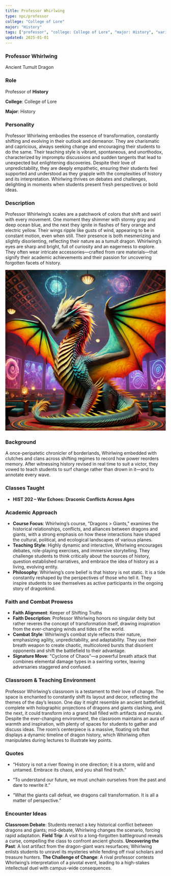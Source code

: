 ```yaml
---
title: Professor Whirlwing
type: npc/professor
college: "College of Lore"
major: "History"
tags: ["professor", "college: College of Lore", "major: History", "variant:tumult"]
updated: 2025-01-01
---
```


### Professor Whirlwing

Ancient Tumult Dragon

### Role

Professor of **History**

**College**: College of Lore

**Major**: History

### Personality

Professor Whirlwing embodies the essence of transformation, constantly shifting and evolving in their outlook and demeanor. They are charismatic and capricious, always seeking change and encouraging their students to do the same. Their teaching style is vibrant, spontaneous, and unorthodox, characterized by impromptu discussions and sudden tangents that lead to unexpected but enlightening discoveries. Despite their love of unpredictability, they are deeply empathetic, ensuring their students feel supported and understood as they grapple with the complexities of history and its interpretation. Whirlwing thrives on debates and challenges, delighting in moments when students present fresh perspectives or bold ideas.

### Description

Professor Whirlwing’s scales are a patchwork of colors that shift and swirl with every movement. One moment they shimmer with stormy gray and deep ocean blue, and the next they ignite in flashes of fiery orange and electric yellow. Their wings ripple like gusts of wind, appearing to be in constant motion, even when still. Their presence is both mesmerizing and slightly disorienting, reflecting their nature as a tumult dragon. Whirlwing’s eyes are sharp and bright, full of curiosity and an eagerness to explore. They often wear intricate accessories—crafted from rare materials—that signify their academic achievements and their passion for uncovering forgotten facets of history.

![162B7A9E-D902-4154-908F-C2B1CE1D9AD7](/assets/images/162B7A9E-D902-4154-908F-C2B1CE1D9AD7.webp)

### Background

A once-peripatetic chronicler of borderlands, Whirlwing embedded with clutches and clans across shifting regimes to record how power reorders memory. After witnessing history revised in real time to suit a victor, they vowed to teach students to surf change rather than drown in it—and to annotate every wave.

### Classes Taught

- **HIST 202 – War Echoes: Draconic Conflicts Across Ages**

### Academic Approach

- **Course Focus**: Whirlwing’s course, "Dragons > Giants," examines the historical relationships, conflicts, and alliances between dragons and giants, with a strong emphasis on how these interactions have shaped the cultural, political, and ecological landscapes of various planes.
- **Teaching Style**: Highly dynamic and interactive, Whirlwing encourages debates, role-playing exercises, and immersive storytelling. They challenge students to think critically about the sources of history, question established narratives, and embrace the idea of history as a living, evolving entity.
- **Philosophy**: Whirlwing’s core belief is that history is not static. It is a tide constantly reshaped by the perspectives of those who tell it. They inspire students to see themselves as active participants in the ongoing story of dragonkind.

### Faith and Combat Prowess

- **Faith Alignment**: Keeper of Shifting Truths
- **Faith Description**: Professor Whirlwing honors no singular deity but rather reveres the concept of transformation itself, drawing inspiration from the ever-changing winds and tides of the world.
- **Combat Style**: Whirlwing’s combat style reflects their nature, emphasizing agility, unpredictability, and adaptability. They use their breath weapon to create chaotic, multicolored bursts that disorient opponents and shift the battlefield to their advantage.
- **Signature Move**: "Cyclone of Chaos"—a powerful breath attack that combines elemental damage types in a swirling vortex, leaving adversaries staggered and confused.

### Classroom & Teaching Environment

Professor Whirlwing’s classroom is a testament to their love of change. The space is enchanted to constantly shift its layout and decor, reflecting the themes of the day’s lesson. One day it might resemble an ancient battlefield, complete with holographic projections of dragons and giants clashing, and the next, it could transform into a grand hall filled with artifacts and murals. Despite the ever-changing environment, the classroom maintains an aura of warmth and inspiration, with plenty of spaces for students to gather and discuss ideas. The room’s centerpiece is a massive, floating orb that displays a dynamic timeline of dragon history, which Whirlwing often manipulates during lectures to illustrate key points.

### Quotes

- “History is not a river flowing in one direction; it is a storm, wild and untamed. Embrace its chaos, and you shall find truth.”

- “To understand our future, we must unchain ourselves from the past and dare to rewrite it.”

- “What the giants call defeat, we dragons call transformation. It is all a matter of perspective.”

### Encounter Ideas

**Classroom Debate**: Students reenact a key historical conflict between dragons and giants; mid-debate, Whirlwing changes the scenario, forcing rapid adaptation.
**Field Trip**: A visit to a long-forgotten battleground reveals a curse, compelling the class to confront ancient ghosts.
**Uncovering the Past**: A lost artifact from the dragon-giant wars resurfaces; Whirlwing enlists students to unravel its mysteries while fending off rival scholars and treasure hunters.
**The Challenge of Change**: A rival professor contests Whirlwing’s interpretation of a pivotal event, leading to a high-stakes intellectual duel with campus-wide consequences.
